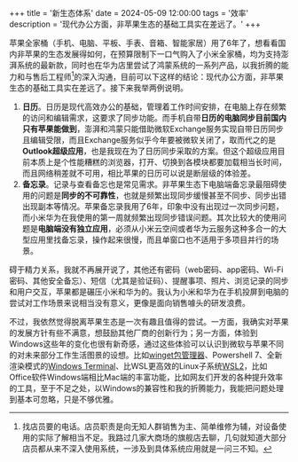 +++
title = '新生态体系'
date = 2024-05-09 12:00:00
tags = '效率'
description = '现代办公方面，非苹果生态的基础工具实在差远了。'
+++
<!--more-->

苹果全家桶（手机、电脑、平板、手表、音箱、智能家居）用了6年了，想看看国内非苹果的生态发展得如何，在预算限制下一口气购入了小米全家桶，均为支持澎湃系统的最新款，同时也在华为店里尝试了鸿蒙系统的一系列产品，以我折腾的能力和与售后工程师[^1]的深入沟通，目前可以下这样的结论：现代办公方面，非苹果生态的基础工具实在差远了。接下来我举两例说明。

[^1]: 找店员要的电话。店员职责是向无知人群销售为主、简单维修为辅，对设备使用的实际了解相当不足。我路过几家大商场的旗舰店去聊，几句就知道大部分店员都从来不深入使用系统，一涉及到具体系统应用就是一问三不知。

1. **日历**。日历是现代高效办公的基础，管理着工作时间安排，在电脑上存在频繁的访问和编辑需求，这要求了同步功能。而手机自带**日历的电脑同步目前国内只有苹果能做到**，澎湃和鸿蒙只能借助微软Exchange服务实现自带日历同步且编辑受限，而且Exchange服务似乎今年要被微软关闭了，取而代之的是**Outlook超级应用**，也是我现在为了日历同步采取的方案。但这个超级应用目前本质上是个性能糟糕的浏览器，打开、切换到各模块都要加载相当长时间，而且网络稍差就不可用，相比苹果的日历可以说是断层级的体验差。
2. **备忘录**。记录与查看备忘也是常见需求。非苹果生态下电脑端备忘录最阻碍使用的问题是**同步的不可靠性**，也就是频繁出现同步缓慢甚至不同步、同步出错出现副本等情况。苹果备忘录我用了6年，印象中没有出现过一次同步问题，而小米华为在我使用的第一周就频繁出现同步错误问题。其次比较大的使用问题是**电脑端没有独立应用**，必须从小米云空间或者华为云服务这种多合一的大型应用里找备忘录，操作起来很慢，而且单窗口也不适用于多项目并行的场景。

碍于精力关系，我就不再展开说了，其他还有密码（web密码、app密码、Wi-Fi密码、其他安全备忘）、短信（尤其是验证码）、提醒事项、照片、浏览记录的同步和用户交互，苹果都是碾压小米和华为的。我认为小米和华为在手机投屏到电脑的尝试对工作场景来说相当没有意义，更像是面向销售噱头的研发浪费。

不过，我依然觉得脱离苹果生态是一次有趣且值得的尝试。一方面，我确实对苹果的发展方针有些不满意，想鼓励其他厂商的创新行为；另一方面，体验到Windows这些年的变化也很有新奇感，通过这些体验可以认识到微软与苹果不同的对未来部分工作生活图景的设想。比如[winget包管理器](https://learn.microsoft.com/zh-cn/windows/package-manager/winget/)、Powershell 7、全新渲染模式的[Windows Terminal](https://learn.microsoft.com/zh-cn/windows/terminal/)、比WSL更高效的Linux子系统[WSL2](https://learn.microsoft.com/zh-cn/windows/wsl/about?source=recommendations)，比如Office软件Windows端相比Mac端的丰富功能，比如网友们开发的各种提升效率的工具，至于不足之处，以Windows的兼容性和我的折腾能力，我能把问题处理到基本可忽略，只是不够优雅。
